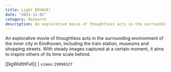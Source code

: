```yaml
---
title: Light BEHAVE!
date: "2011-11-01"
category: Research
description: An explorative movie of thoughtless acts in the surrounding environment of the inner city in Eindhoven, including the train station, museums and shopping streets. With steady images captured at a certain moment, it aims to inspire others of its time scale behind.
---
```


An explorative movie of thoughtless acts in the surrounding environment of the inner city in Eindhoven, including the train station, museums and shopping streets. With steady images captured at a certain moment, it aims to inspire others of its time scale behind.

[[kgWidthFull]]
| `vimeo:29990327`
